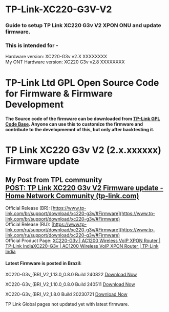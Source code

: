 # TP-Link-XC220-G3V-V2
### Guide to setup TP Link XC220 G3v V2 XPON ONU and update firmware.
### This is intended for -
Hardware version: XC220-G3v v2.X XXXXXXXX </br>
My ONT Hardware version: XC220 G3v v2.8 XXXXXXXX

# TP-Link Ltd GPL Open Source Code for Firmware & Firmware Development
#### The Source code of the firmware can be downloaded from [TP-Link GPL Code Base](https://www.tp-link.com/br/support/gpl-code/). Anyone can use this to customize the firmware and contribute to the developmemnt of this, but only after backtesting it.

# TP Link XC220 G3v V2 (2.x.xxxxxx) Firmware update

## My Post from TPL community </br> [POST: TP Link XC220 G3v V2 Firmware update - Home Network Community (tp-link.com)](https://community.tp-link.com/en/home/forum/topic/653980)

<!--
POST: TP Link XC220 G3v V2 Firmware update - Home Network Community (tp-link.com)
-->

Official Release (BR): [https://www.tp-link.com/br/support/download/xc220-g3v/#Firmware](https://www.tp-link.com/br/support/download/xc220-g3v/#Firmware) </br>
Official Release (RU): [https://www.tp-link.com/ru/support/download/xc220-g3v/#Firmware](https://www.tp-link.com/ru/support/download/xc220-g3v/#Firmware) </br>
Official Product Page: [XC220-G3v | AC1200 Wireless VoIP XPON Router | TP-Link IndiaXC220-G3v | AC1200 Wireless VoIP XPON Router | TP-Link India](https://www.tp-link.com/in/service-provider/gpon/xc220-g3v/) </br>

#### Latest Firmware is posted in Brazil: </br>
XC220-G3v_(BR)_V2_1.13.0_0.8.0 Build 240822 [Download Now](https://static.tp-link.com/upload/firmware/2024/202409/20240918/XC220-G3vv2_1.13.0_0.8.0_UP_BOOT(240822).rar)

XC220-G3v_(BR)_V2_1.10.0_0.8.0 Build 240511 [Download Now](https://static.tp-link.com/upload/firmware/2024/202405/20240516/XC220-G3vv2_1.10.0_0.8.0_UP_BOOT(240511)_2024-05-13_10.10.44.rar)

XC220-G3v_(BR)_V2_1.8.0 Build 20230721 [Download Now](https://static.tp-link.com/upload/firmware/2024/202401/20240122/XC220-G3vv2_1.8.0_0.8.0_UP_BOOT(230720)_2023-07-21_08.54.51.rar)
 
TP Link Global pages not updated yet with latest firmware.
